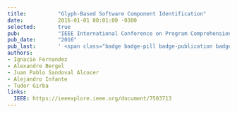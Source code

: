 ```yaml
---
title:          "Glyph-Based Software Component Identification"
date:           2016-01-01 00:01:00 -0300
selected:       true
pub:            "IEEE International Conference on Program Comprehension"
pub_date:       "2016"
pub_last:       ' <span class="badge badge-pill badge-publication badge-primary">ICPC</span> <span class="badge badge-pill badge-publication badge-info">Main Research Track</span> <span class="badge badge-pill badge-publication badge-success">Core A</span>'
authors:
- Ignacio Fernandez
- Alexandre Bergel
- Juan Pablo Sandoval Alcocer
- Alejandro Infante
- Tudor Girba
links:
  IEEE: https://ieeexplore.ieee.org/document/7503713
---
```

